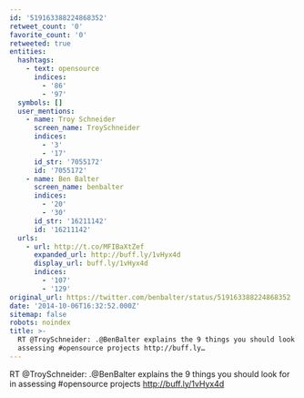 ```yaml
---
id: '519163388224868352'
retweet_count: '0'
favorite_count: '0'
retweeted: true
entities:
  hashtags:
    - text: opensource
      indices:
        - '86'
        - '97'
  symbols: []
  user_mentions:
    - name: Troy Schneider
      screen_name: TroySchneider
      indices:
        - '3'
        - '17'
      id_str: '7055172'
      id: '7055172'
    - name: Ben Balter
      screen_name: benbalter
      indices:
        - '20'
        - '30'
      id_str: '16211142'
      id: '16211142'
  urls:
    - url: http://t.co/MFIBaXtZef
      expanded_url: http://buff.ly/1vHyx4d
      display_url: buff.ly/1vHyx4d
      indices:
        - '107'
        - '129'
original_url: https://twitter.com/benbalter/status/519163388224868352
date: '2014-10-06T16:32:52.000Z'
sitemap: false
robots: noindex
title: >-
  RT @TroySchneider: .@BenBalter explains the 9 things you should look for in
  assessing #opensource projects http://buff.ly…
---
```


RT @TroySchneider: .@BenBalter explains the 9 things you should look for in assessing #opensource projects http://buff.ly/1vHyx4d
